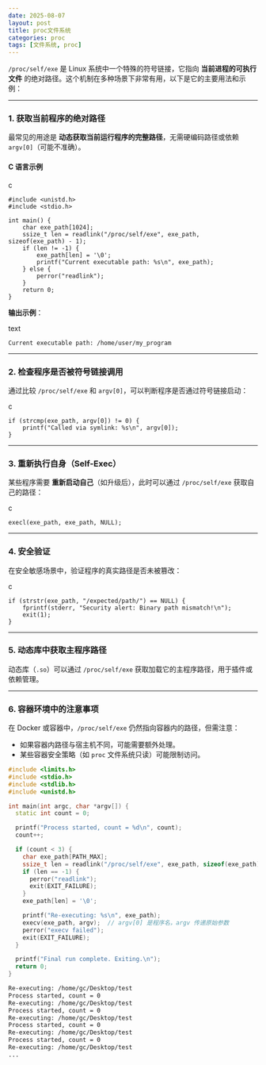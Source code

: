 ```yaml
---
date: 2025-08-07
layout: post
title: proc文件系统
categories: proc
tags: [文件系统, proc] 
---
```


`/proc/self/exe` 是 Linux 系统中一个特殊的符号链接，它指向 **当前进程的可执行文件** 的绝对路径。这个机制在多种场景下非常有用，以下是它的主要用法和示例：

------

### **1. 获取当前程序的绝对路径**

最常见的用途是 **动态获取当前运行程序的完整路径**，无需硬编码路径或依赖 `argv[0]`（可能不准确）。

#### **C 语言示例**

c

```
#include <unistd.h>
#include <stdio.h>

int main() {
    char exe_path[1024];
    ssize_t len = readlink("/proc/self/exe", exe_path, sizeof(exe_path) - 1);
    if (len != -1) {
        exe_path[len] = '\0';
        printf("Current executable path: %s\n", exe_path);
    } else {
        perror("readlink");
    }
    return 0;
}
```

**输出示例**：

text

```
Current executable path: /home/user/my_program
```

------

### **2. 检查程序是否被符号链接调用**

通过比较 `/proc/self/exe` 和 `argv[0]`，可以判断程序是否通过符号链接启动：

c

```
if (strcmp(exe_path, argv[0]) != 0) {
    printf("Called via symlink: %s\n", argv[0]);
}
```

------

### **3. 重新执行自身（Self-Exec）**

某些程序需要 **重新启动自己**（如升级后），此时可以通过 `/proc/self/exe` 获取自己的路径：

c

```
execl(exe_path, exe_path, NULL);
```

------

### **4. 安全验证**

在安全敏感场景中，验证程序的真实路径是否未被篡改：

c

```
if (strstr(exe_path, "/expected/path/") == NULL) {
    fprintf(stderr, "Security alert: Binary path mismatch!\n");
    exit(1);
}
```

------

### **5. 动态库中获取主程序路径**

动态库（`.so`）可以通过 `/proc/self/exe` 获取加载它的主程序路径，用于插件或依赖管理。

------

### **6. 容器环境中的注意事项**

在 Docker 或容器中，`/proc/self/exe` 仍然指向容器内的路径，但需注意：

-   如果容器内路径与宿主机不同，可能需要额外处理。
-   某些容器安全策略（如 `proc` 文件系统只读）可能限制访问。





```cpp
#include <limits.h>
#include <stdio.h>
#include <stdlib.h>
#include <unistd.h>

int main(int argc, char *argv[]) {
  static int count = 0;

  printf("Process started, count = %d\n", count);
  count++;

  if (count < 3) {
    char exe_path[PATH_MAX];
    ssize_t len = readlink("/proc/self/exe", exe_path, sizeof(exe_path) - 1);
    if (len == -1) {
      perror("readlink");
      exit(EXIT_FAILURE);
    }
    exe_path[len] = '\0';

    printf("Re-executing: %s\n", exe_path);
    execv(exe_path, argv);  // argv[0] 是程序名，argv 传递原始参数
    perror("execv failed");
    exit(EXIT_FAILURE);
  }

  printf("Final run complete. Exiting.\n");
  return 0;
}
```

```bash
Re-executing: /home/gc/Desktop/test
Process started, count = 0
Re-executing: /home/gc/Desktop/test
Process started, count = 0
Re-executing: /home/gc/Desktop/test
Process started, count = 0
Re-executing: /home/gc/Desktop/test
Process started, count = 0
Re-executing: /home/gc/Desktop/test
...
```

